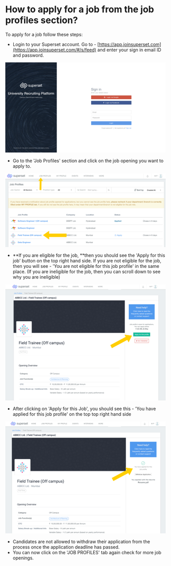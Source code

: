 # How to apply for a job from the job profiles section?

To apply for a job follow these steps:

* Login to your Superset account. Go to - [https://app.joinsuperset.com](https://app.joinsuperset.com/#/s/feed) and enter your sign in email ID and password.

![](<../../.gitbook/assets/image (159).png>)

* Go to the 'Job Profiles' section and click on the job opening you want to apply to.

![](<../../.gitbook/assets/image (209).png>)

* **If you are eligible for the job, **then you should see the 'Apply for this job' button on the top right hand side. If you are not eligible for the job, then you will see - 'You are not eligible for this job profile' in the same place. (If you are ineligible for the job, then you can scroll down to see why you are ineligible)

![](<../../.gitbook/assets/image (178).png>)

* After clicking on 'Apply for this Job', you should see this - 'You have applied for this job profile' on the top top right hand side

![](<../../.gitbook/assets/image (213).png>)

* Candidates are not allowed to withdraw their application from the process once the application deadline has passed.&#x20;
* You can now click on the 'JOB PROFILES' tab again check for more job openings.
